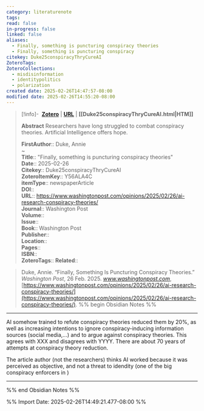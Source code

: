 ```yaml
---
category: literaturenote
tags: 
read: false
in-progress: false
linked: false
aliases:
  - Finally, something is puncturing conspiracy theories
  - Finally, something is puncturing conspiracy
citekey: Duke25conspiracyThryCureAI
ZoteroTags: 
ZoteroCollections:
  - misdisinformation
  - identitypolitics
  - polarization
created date: 2025-02-26T14:47:57-08:00
modified date: 2025-02-26T14:55:20-08:00
---
```


> [!info]- &nbsp;[**Zotero**](zotero://select/library/items/Y56ALA4C)   | [**URL**](https://www.washingtonpost.com/opinions/2025/02/26/ai-research-conspiracy-theories/) | **[[Duke25conspiracyThryCureAI.html|HTM]]**
>
> 
> **Abstract**
> Researchers have long struggled to combat conspiracy theories. Artificial Intelligence offers hope.
> 
> 
> **FirstAuthor**:: Duke, Annie  
~    
> **Title**:: "Finally, something is puncturing conspiracy theories"  
> **Date**:: 2025-02-26  
> **Citekey**:: Duke25conspiracyThryCureAI  
> **ZoteroItemKey**:: Y56ALA4C  
> **itemType**:: newspaperArticle  
> **DOI**::   
> **URL**:: https://www.washingtonpost.com/opinions/2025/02/26/ai-research-conspiracy-theories/  
> **Journal**:: Washington Post  
> **Volume**::   
> **Issue**::   
> **Book**:: Washington Post  
> **Publisher**::   
> **Location**::    
> **Pages**::   
> **ISBN**::   
> **ZoteroTags**:: 
> **Related**:: 

> Duke, Annie. “Finally, Something Is Puncturing Conspiracy Theories.” _Washington Post_, 26 Feb. 2025. _www.washingtonpost.com_, [https://www.washingtonpost.com/opinions/2025/02/26/ai-research-conspiracy-theories/](https://www.washingtonpost.com/opinions/2025/02/26/ai-research-conspiracy-theories/).
%% begin Obsidian Notes %%
___

AI somehow trained to refute conspiracy theories reduced them by 20%, as well as increasing intentions to ignore conspiracy-inducing information sources (social media,...) and to argue against conspiracy theories.  This agrees with XXX and disagrees with YYYY.  There are about 70 years of attempts at conspiracy theory reduction.

The article author (not the researchers) thinks AI worked because it was perceived as objective, and not a threat to idendity (one of the big conspiracy enforcers in 
)
___
%% end Obsidian Notes %%


%% Import Date: 2025-02-26T14:49:21.477-08:00 %%

